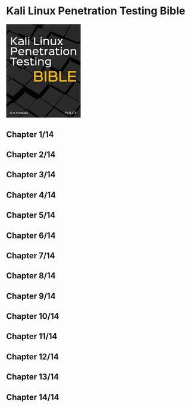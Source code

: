 # Kali Linux Penetration Testing Bible
<img alt="Kali Linux Penetration Testing Bible" src="covers/9781119719083.jpg" width="200"/>

## Chapter 1/14
## Chapter 2/14
## Chapter 3/14
## Chapter 4/14
## Chapter 5/14
## Chapter 6/14


## Chapter 7/14
## Chapter 8/14
## Chapter 9/14
## Chapter 10/14
## Chapter 11/14
## Chapter 12/14
## Chapter 13/14
## Chapter 14/14
